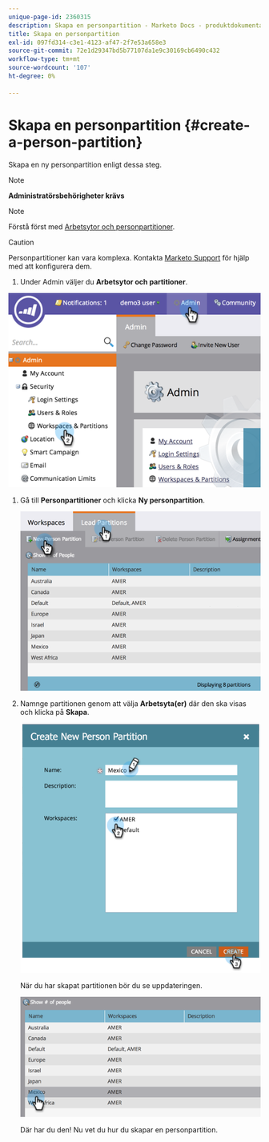 ```yaml
---
unique-page-id: 2360315
description: Skapa en personpartition - Marketo Docs - produktdokumentation
title: Skapa en personpartition
exl-id: 097fd314-c3e1-4123-af47-2f7e53a658e3
source-git-commit: 72e1d29347bd5b77107da1e9c30169cb6490c432
workflow-type: tm+mt
source-wordcount: '107'
ht-degree: 0%

---
```


# Skapa en personpartition {#create-a-person-partition}

Skapa en ny personpartition enligt dessa steg.

>[!NOTE]
>
>**Administratörsbehörigheter krävs**

>[!NOTE]
>
>Förstå först med [Arbetsytor och personpartitioner](/help/marketo/product-docs/administration/workspaces-and-person-partitions/understanding-workspaces-and-person-partitions.md).

>[!CAUTION]
>
>Personpartitioner kan vara komplexa. Kontakta [Marketo Support](https://nation.marketo.com/t5/Support/ct-p/Support) för hjälp med att konfigurera dem.

1. Under Admin väljer du **Arbetsytor och partitioner**.

![](assets/image2014-9-17-11-3a32-3a12.png)

1. Gå till **Personpartitioner** och klicka **Ny personpartition**.

   ![](assets/two-2.png)

1. Namnge partitionen genom att välja **Arbetsyta(er)** där den ska visas och klicka på **Skapa**.

   ![](assets/three-2.png)

   När du har skapat partitionen bör du se uppdateringen.

   ![](assets/four-2.png)

   Där har du den! Nu vet du hur du skapar en personpartition.
